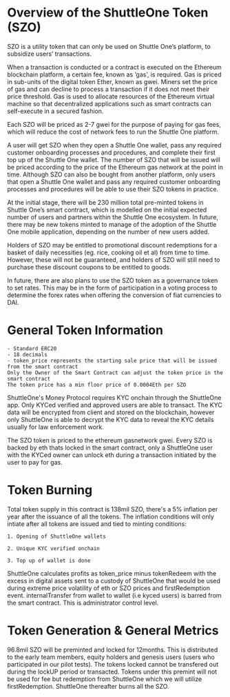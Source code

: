 # Overview of the ShuttleOne Token (SZO)

SZO is a utility token that can only be used on Shuttle One’s platform, to subsidize users’ transactions. 

When a transaction is conducted or a contract is executed on the Ethereum blockchain platform, a certain fee, known as ‘gas’, is required. Gas is priced in sub-units of the digital token Ether, known as gwei. Miners set the price of gas and can decline to process a transaction if it does not meet their price threshold. Gas is used to allocate resources of the Ethereum virtual machine so that decentralized applications such as smart contracts can self-execute in a secured fashion. 

Each SZO will be priced as 2-7 gwei for the purpose of paying for gas fees, which will reduce the cost of network fees to run the Shuttle One platform.  

A user will get SZO when they open a Shuttle One wallet, pass any required customer onboarding processes and procedures, and complete their first top up of the Shuttle One wallet. The number of SZO that will be issued will be priced according to the price of the Ethereum gas network at the point in time. Although SZO can also be bought from another platform, only users that open a Shuttle One wallet and pass any required customer onboarding processes and procedures will be able to use their SZO tokens in practice. 

At the initial stage, there will be 230 million total pre-minted tokens in Shuttle One’s smart contract, which is modelled on the initial expected number of users and partners within the Shuttle One ecosystem. In future, there may be new tokens minted to manage of the adoption of the Shuttle One mobile application, depending on the number of new users added. 

Holders of SZO may be entitled to promotional discount redemptions for a basket of daily necessities (eg. rice, cooking oil et al) from time to time. However, these will not be guaranteed, and holders of SZO will still need to purchase these discount coupons to be entitled to goods. 

In future, there are also plans to use the SZO token as a governance token to set rates. This may be in the form of participation in a voting process to determine the forex rates when offering the conversion of fiat currencies to DAI. 

	
# General Token Information

    - Standard ERC20
    - 18 decimals
    - token_price represents the starting sale price that will be issued from the smart contract
	Only the Owner of the Smart Contract can adjust the token price in the smart contract
	The token price has a min floor price of 0.0004Eth per SZO

ShuttleOne's Money Protocol requires KYC onchain through the ShuttleOne app. Only KYCed verified and approved users are able to transact.
	The KYC data will be encrypted from client and stored on the blockchain, however only ShuttleOne is able to decrypt the KYC data to reveal the KYC details usually for law enforcement work.


The SZO token is priced to the ethereum gasnetwork gwei. Every SZO is backed by eth thats locked in the smart contract, only a ShuttleOne user with the KYCed owner can unlock eth during a transaction initiated by the user to pay for gas.


# Token Burning 

Total token supply in this contract is 138mil SZO, there's a 5% inflation per year after the issuance of all the tokens. The inflation conditions will only intiate after all tokens are issued and tied to minting conditions:

	1. Opening of ShuttleOne wallets
	
	2. Unique KYC verified onchain
	
	3. Top up of wallet is done

ShuttleOne calculates profits as token_price minus tokenRedeem with the excess in digital assets sent to a custody of ShuttleOne that would be used during extreme price volatility of eth or SZO prices and firstRedemption event.
internalTransfer from wallet to wallet (i.e kyced users) is barred from the smart contract. This is administrator control level.




# Token Generation & General Metrics

96.8mil SZO will be preminted and locked for 12months. This is distributed to the early team members, equity holders and genesis users (users who participated in our pilot tests).
The tokens locked cannot be transfered out during the lockUP period or transacted.
Tokens under this premint will not be used for fee but redemption from ShuttleOne which we will utilize firstRedemption. ShuttleOne thereafter burns all the SZO.

